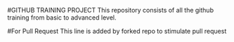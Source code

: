 #GITHUB TRAINING PROJECT
This repository consists of all the github training from basic to advanced level.

#For Pull Request
This line is added by forked repo to stimulate pull request

